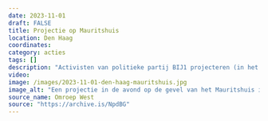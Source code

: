 ```yaml
---
date: 2023-11-01
draft: FALSE
title: Projectie op Mauritshuis
location: Den Haag
coordinates: 
category: acties
tags: []
description: "Activisten van politieke partij BIJ1 projecteren (in het Engels) de boodschap: 'Van de rivier tot aan de zee, Palestina zal vrij zijn' op het Mauritshuis in Den Haag. "
video: 
image: /images/2023-11-01-den-haag-mauritshuis.jpg
image_alt: "Een projectie in de avond op de gevel van het Mauritshuis in Den Haag. De geprojecteerde tekst is 'from the river to the sea, Palestine will be free'."
source_name: Omroep West
source: "https://archive.is/NpdBG"
---
```

